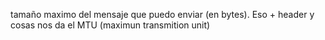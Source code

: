 tamaño maximo del mensaje que puedo enviar (en bytes). Eso + header y cosas nos da el MTU (maximun transmition unit)